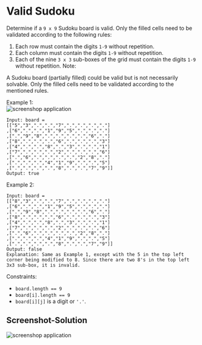 # Valid Sudoku

Determine if a ```9 x 9``` Sudoku board is valid. Only the filled cells need to be validated according to the following rules:

1. Each row must contain the digits ```1-9``` without repetition.
2. Each column must contain the digits ```1-9``` without repetition.
3. Each of the nine ```3 x 3``` sub-boxes of the grid must contain the digits ```1-9``` without repetition.
Note:

A Sudoku board (partially filled) could be valid but is not necessarily solvable.
Only the filled cells need to be validated according to the mentioned rules.
 

Example 1: </br>
![screenshop application](https://github.com/RefaelBeker7/C-Challenge-LeetCode/blob/main/Valid%20Sudoku/250px-Sudoku-by-L2G-20050714.svg.png)</br>

```
Input: board = 
[["5","3",".",".","7",".",".",".","."]
,["6",".",".","1","9","5",".",".","."]
,[".","9","8",".",".",".",".","6","."]
,["8",".",".",".","6",".",".",".","3"]
,["4",".",".","8",".","3",".",".","1"]
,["7",".",".",".","2",".",".",".","6"]
,[".","6",".",".",".",".","2","8","."]
,[".",".",".","4","1","9",".",".","5"]
,[".",".",".",".","8",".",".","7","9"]]
Output: true
```
Example 2:
```
Input: board = 
[["8","3",".",".","7",".",".",".","."]
,["6",".",".","1","9","5",".",".","."]
,[".","9","8",".",".",".",".","6","."]
,["8",".",".",".","6",".",".",".","3"]
,["4",".",".","8",".","3",".",".","1"]
,["7",".",".",".","2",".",".",".","6"]
,[".","6",".",".",".",".","2","8","."]
,[".",".",".","4","1","9",".",".","5"]
,[".",".",".",".","8",".",".","7","9"]]
Output: false
Explanation: Same as Example 1, except with the 5 in the top left corner being modified to 8. Since there are two 8's in the top left 3x3 sub-box, it is invalid.
```

Constraints:

- ```board.length == 9```
- ```board[i].length == 9```
- ```board[i][j]``` is a digit or ```'.'```.



Screenshot-Solution
---

![screenshop application](https://github.com/RefaelBeker7/C-Challenge-LeetCode/blob/main/Binary%20Tree%20Inorder%20Traversal/Screenshot.png)

